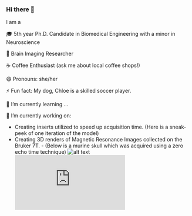 ### Hi there 👋

 I am a
 
🎓 5th  year Ph.D. Candidate in Biomedical Engineering with a minor in Neuroscience

🧠 Brain Imaging Researcher 

☕ Coffee Enthusiast (ask me about local coffee shops!)

😄 Pronouns: she/her

⚡ Fun fact: My dog, Chloe is a skilled soccer player.

🌱 I’m currently learning ...

🔭 I’m currently working on:
   - Creating inserts utilized to speed up acquisition time. (Here is a sneak-peek of one iteration of the model)
   - Creating 3D renders of Magnetic Resonance Images collected on the Bruker 7T.
    - (Below is a murine skull which was acquired using a zero echo time technique) 
    ![alt text](https://github.com/laureld04/laureld04/blob/main/murine.gif "Murine Skull Render")
    ![alt text](https://github.com/laureld04/laureld04/blob/main/tUStx_figures.pdf "Test")

<!--
**laureld04/laureld04** is a ✨ _special_ ✨ repository because its `README.md` (this file) appears on your GitHub profile.

Here are some ideas to get you started:

- 👯 I’m looking to collaborate on ...
- 🤔 I’m looking for help with ...
- 💬 Ask me about ...
- 📫 How to reach me: ...
- 😄 Pronouns: she/her
- ⚡ Fun fact: My dog, Chloe is a skilled soccer player.
- 🌱 I’m currently learning ...
- 🔭 I’m currently working on:

-->

